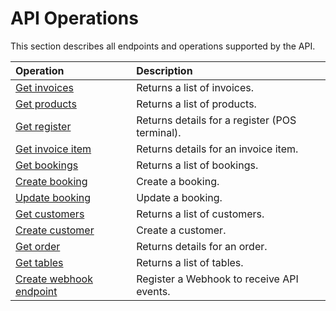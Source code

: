 # API Operations

This section describes all endpoints and operations supported by the API.

| Operation | Description |
| :-- | :-- |
| [Get invoices](invoices.md#get-invoices) | Returns a list of invoices. |
| [Get products](products.md#get-products) | Returns a list of products. |
| [Get register](registers.md#get-registers) | Returns details for a register (POS terminal). |
| [Get invoice item](invoiceitems.md#get-invoice-items) | Returns details for an invoice item. |
| [Get bookings](bookings.md#get-bookings) | Returns a list of bookings. |
| [Create booking](bookings.md#create-booking) | Create a booking. |
| [Update booking](bookings.md#update-booking) | Update a booking. |
| [Get customers](customers.md#get-customers) | Returns a list of customers. |
| [Create customer](customers.md#create-customer) | Create a customer. |
| [Get order](orders.md#get-orders) | Returns details for an order. |
| [Get tables](tables.md#get-tables) | Returns a list of tables. |
| [Create webhook endpoint](webhookendpoints.md#create-webhook-endpoint) | Register a Webhook to receive API events. |
